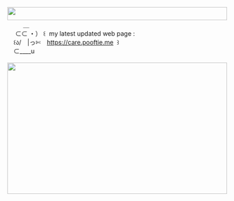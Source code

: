 <img width="500" height="30" src="https://middlepot.com/img/lacey.png">\
　　‌ ‌ ＿\
　‌ ⊂⊂ ・） ꒰ ‌ my latest updated web page :\
　꒰ა/　|っ✄　https://care.pooftie.me ‌ ꒱\
　⊂____u\
  \
<img width="500" height="300" src="https://i.imgur.com/EURb6Vy.gif">
